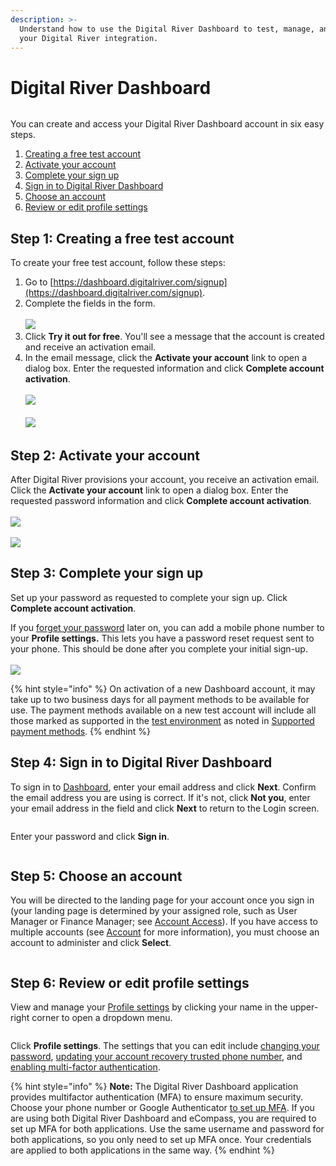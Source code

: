 ```yaml
---
description: >-
  Understand how to use the Digital River Dashboard to test, manage, and monitor
  your Digital River integration.
---
```


# Digital River Dashboard

<figure><img src="../../.gitbook/assets/image (1).png" alt=""><figcaption></figcaption></figure>

You can create and access your Digital River Dashboard account in six easy steps.

1. [Creating a free test account](quick-start-guide.md#step-1-creating-a-free-test-account)
2. [Activate your account](quick-start-guide.md#step-2-activate-your-account)
3. [Complete your sign up](quick-start-guide.md#step-3-complete-your-sign-up)
4. [Sign in to Digital River Dashboard](quick-start-guide.md#step-4-sign-in-to-dashboard)
5. [Choose an account](quick-start-guide.md#step-5-choose-an-account)
6. [Review or edit profile settings](quick-start-guide.md#step-6-review-or-edit-profile-settings)

## Step 1: Creating a free test account

To create your free test account, follow these steps:

1. Go to [https://dashboard.digitalriver.com/signup](https://dashboard.digitalriver.com/signup).
2. Complete the fields in the form.\
   \
   ![](<../../.gitbook/assets/11 DRDB QS Create Test account.png>)
3. Click **Try it out for free**. You'll see a message that the account is created and receive an activation email.
4. In the email message, click the **Activate your account** link to open a dialog box. Enter the requested information and click **Complete account activation**.\
   \
   ![](<../../.gitbook/assets/image (251).png>)\
   \
   ![](<../../.gitbook/assets/image (253).png>)

## Step 2: Activate your account

After Digital River provisions your account, you receive an activation email. Click the **Activate your account** link to open a dialog box. Enter the requested password information and click **Complete account activation**.\
\
![](<../../.gitbook/assets/image (251).png>)\
\
![](<../../.gitbook/assets/4 DRDB complete signup.png>)

## Step 3: Complete your sign up

Set up your password as requested to complete your sign up. Click **Complete account activation**.

If you [forget your password](reset-your-password.md) later on, you can add a mobile phone number to your **Profile settings.** This lets you have a password reset request sent to your phone. This should be done after you complete your initial sign-up.\
\
![](<../../.gitbook/assets/image (253).png>)

{% hint style="info" %}
On activation of a new Dashboard account, it may take up to two business days for all payment methods to be available for use. The payment methods available on a new test account will include all those marked as supported in the [test environment](../../developer-resources/testing-scenarios.md) as noted in [Supported payment methods](../../payments/payment-integrations-1/drop-in/#supported-payment-methods).
{% endhint %}

## Step 4: Sign in to Digital River Dashboard

To sign in to [Dashboard](https://dashboard.digitalriver.com/login), enter your email address and click **Next**. Confirm the email address you are using is correct. If it's not, click **Not you**, enter your email address in the field and click **Next** to return to the Login screen.

<div align="left">

<figure><img src="../../.gitbook/assets/image (254).png" alt=""><figcaption></figcaption></figure>

</div>

Enter your password and click **Sign in**.

<div align="left">

<figure><img src="../../.gitbook/assets/7 DRDB new account signin pw.png" alt=""><figcaption></figcaption></figure>

</div>

## Step 5: Choose an account

You will be directed to the landing page for your account once you sign in (your landing page is determined by your assigned role, such as User Manager or Finance Manager; see [Account Access](account/account-access.md)). If you have access to multiple accounts (see [Account](account/) for more information), you must choose an account to administer and click **Select**.

<figure><img src="../../.gitbook/assets/8 DRDB new account administer (1).png" alt=""><figcaption></figcaption></figure>

## Step 6: Review or edit profile settings

View and manage your [Profile settings](profile-settings/viewing-your-personal-information.md#profile-settings) by clicking your name in the upper-right corner to open a dropdown menu.

<div align="left">

<img src="../../.gitbook/assets/ProfileDropdown (1).png" alt="">

</div>

Click **Profile settings**. The settings that you can edit include [changing your password](profile-settings/changing-your-password.md), [updating your account recovery trusted phone number](profile-settings/updating-your-phone-number.md), and [enabling multi-factor authentication](profile-settings/enabling-two-factor-authentication.md).

{% hint style="info" %}
**Note:** The Digital River Dashboard application provides multifactor authentication (MFA) to ensure maximum security. Choose your phone number or Google Authenticator [to set up MFA](profile-settings/enabling-two-factor-authentication.md). If you are using both Digital River Dashboard and eCompass, you are required to set up MFA for both applications. Use the same username and password for both applications, so you only need to set up MFA once. Your credentials are applied to both applications in the same way.
{% endhint %}
